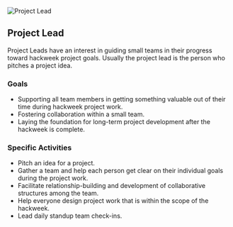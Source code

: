 ![Project Lead](../images/project-lead.svg)
## Project Lead
Project Leads have an interest in guiding small teams in their progress toward hackweek project goals. Usually the project lead is the person who pitches a project idea.

### Goals
- Supporting all team members in getting something valuable out of their time during hackweek project work.
- Fostering collaboration within a small team.
- Laying the foundation for long-term project development after the hackweek is complete.

### Specific Activities
- Pitch an idea for a project.
- Gather a team and help each person get clear on their individual goals during the project work.
- Facilitate relationship-building and development of collaborative structures among the team.
- Help everyone design project work that is within the scope of the hackweek.
- Lead daily standup team check-ins.